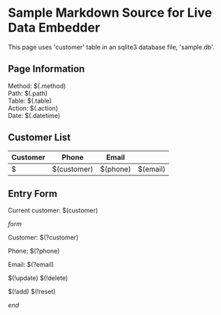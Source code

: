 # Sample Markdown Source for Live Data Embedder

This page uses 'customer' table in an sqlite3 database file, 'sample.db'.

## Page Information

Method: $(.method)  
Path: $(.path)  
Table: $(.table)  
Action: $(.action)  
Date: $(.datetime)

## Customer List

| Customer | Phone | Email | |
|--|--|--|--|
$| $(customer) | $(phone) | $(email) | $(!edit) |$

## Entry Form

Current customer: $(customer)

$form$

Customer: $(?customer)

Phone: $(?phone)

Email: $(?email)

$(!update)  $(!delete)

$(!add)  $(!reset)

$end$

